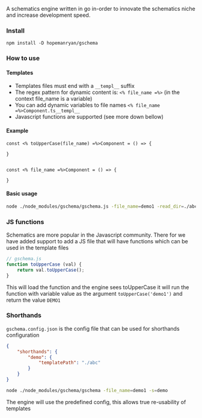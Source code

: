 A schematics engine written in go in-order to innovate the schematics niche and increase development speed.

### Install
`npm install -D hopemanryan/gschema`


### How to use

#### Templates 

 * Templates files must end with a  `__templ__` suffix 
 * The regex pattern for dynamic content is: `<% file_name =%>` (in the context file_name is a variable)
 * You can add dynamic variables to file names `<% file_name =%>Component.ts__templ__`
 * Javascript functions are supported (see more down bellow)

 #### Example

 ```
 const <% toUpperCase(file_name) =%>Component = () => {

}


const <% file_name =%>Component = () => {

}
 ```


#### Basic usage

```bash 
node ./node_modules/gschema/gschema.js -file_name=demo1 -read_dir=./abc
```


### JS functions 

Schematics are more popular in the Javascript community. There for we have added support to add a JS file that will have functions which can be used in the template files 

```javascript
// gschema.js
function toUpperCase (val) {
    return val.toUpperCase();
}
```

This will load the function and the engine sees toUpperCase it will run the function with variable value as the argument  `toUpperCase('demo1')` and return the value `DEMO1`


### Shorthands

`gschema.config.json` is the config file that can be used for shorthands configuration

```json
{
    "shorthands": {
        "demo": {
            "templatePath": "./abc"
        }
    }
}
```
``` bash
node ./node_modules/gschema/gschema -file_name=demo1 -s=demo
```
The engine will use the predefined config, this allows true re-usability of templates